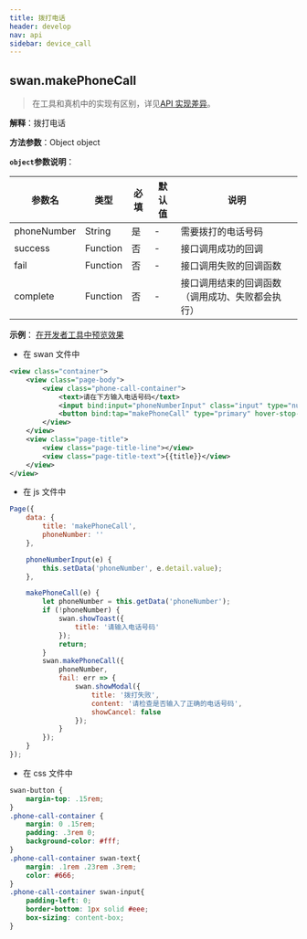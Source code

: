 ```yaml
---
title: 拨打电话
header: develop
nav: api
sidebar: device_call
---
```


## swan.makePhoneCall

> 在工具和真机中的实现有区别，详见[API 实现差异](https://smartprogram.baidu.com/docs/develop/devtools/diff/)。

**解释**：拨打电话

**方法参数**：Object object

**`object`参数说明**：

|参数名 |类型  |必填 | 默认值 |说明|
|---- | ---- | ---- | ----|----|
|phoneNumber |String | 是  |-| 需要拨打的电话号码|
|success| Function  |  否  |-| 接口调用成功的回调|
|fail  |  Function  |  否 | -| 接口调用失败的回调函数|
|complete  |  Function |   否 |-|  接口调用结束的回调函数（调用成功、失败都会执行）|

**示例**：
<a href="swanide://fragment/20cc334d3f9433dd7e8cde22d37b5d8c1560169077444" title="在开发者工具中预览效果" target="_self">在开发者工具中预览效果</a>

* 在 swan 文件中

```xml
<view class="container">
    <view class="page-body">
        <view class="phone-call-container">
            <text>请在下方输入电话号码</text>
            <input bind:input="phoneNumberInput" class="input" type="number" placeholder="请输入电话号码"/>
            <button bind:tap="makePhoneCall" type="primary" hover-stop-propagation="true">拨打</button>
        </view>
    </view>
    <view class="page-title">
        <view class="page-title-line"></view>
        <view class="page-title-text">{{title}}</view>
    </view>
</view>
```

* 在 js 文件中

```js
Page({
    data: {
        title: 'makePhoneCall',
        phoneNumber: ''
    },

    phoneNumberInput(e) {
        this.setData('phoneNumber', e.detail.value);
    },

    makePhoneCall(e) {
        let phoneNumber = this.getData('phoneNumber');
        if (!phoneNumber) {
            swan.showToast({
                title: '请输入电话号码'
            });
            return;
        }
        swan.makePhoneCall({
            phoneNumber,
            fail: err => {
                swan.showModal({
                    title: '拨打失败',
                    content: '请检查是否输入了正确的电话号码',
                    showCancel: false
                });
            }
        });
    }
});
```

* 在 css 文件中

```css
swan-button {
    margin-top: .15rem;
}
.phone-call-container {
    margin: 0 .15rem;
    padding: .3rem 0;
    background-color: #fff;
}
.phone-call-container swan-text{
    margin: .1rem .23rem .3rem;
    color: #666;
}
.phone-call-container swan-input{
    padding-left: 0;
    border-bottom: 1px solid #eee;
    box-sizing: content-box;
}
``` 